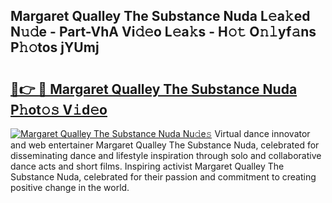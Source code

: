 ## Margaret Qualley The Substance Nuda L𝚎a𝚔ed N𝚞𝚍e - Part-VhA Vi𝚍𝚎o L𝚎a𝚔s - H𝚘𝚝 O𝚗𝚕yf𝚊ns P𝚑𝚘tos jYUmj

# <h2><a href="http://kf7u9f.oniu.top/?m=Margaret+Qualley+The+Substance+Nuda">🔗👉 🔴 Margaret Qualley The Substance Nuda P𝚑ot𝚘𝚜 V𝚒d𝚎o</a></h2>

[![Margaret Qualley The Substance Nuda Nu𝚍e𝚜](https://i.imgur.com/0qMVB7G.gif)](http://kf7u9f.oniu.top/?m=Margaret+Qualley+The+Substance+Nuda)
Virtual dance innovator and web entertainer Margaret Qualley The Substance Nuda, celebrated for disseminating dance and lifestyle inspiration through solo and collaborative dance acts and short films. Inspiring activist Margaret Qualley The Substance Nuda, celebrated for their passion and commitment to creating positive change in the world.  
